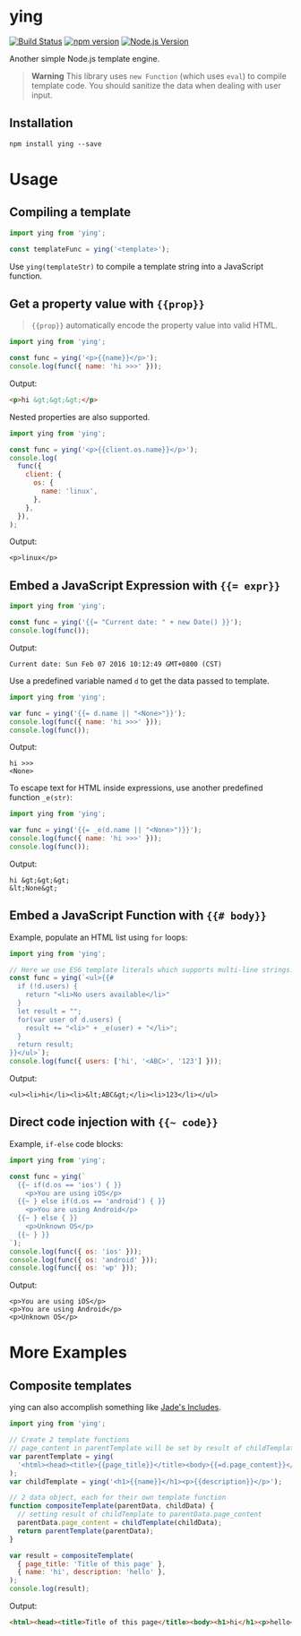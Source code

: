 # ying

[![Build Status](https://github.com/mgenware/ying/workflows/Build/badge.svg)](https://github.com/mgenware/ying/actions)
[![npm version](https://img.shields.io/npm/v/ying.svg?style=flat-square)](https://npmjs.com/package/ying)
[![Node.js Version](http://img.shields.io/node/v/ying.svg?style=flat-square)](https://nodejs.org/en/)

Another simple Node.js template engine.

> **Warning**
> This library uses `new Function` (which uses `eval`) to compile template code. You should sanitize the data when dealing with user input.

## Installation

```
npm install ying --save
```

# Usage

## Compiling a template

```js
import ying from 'ying';

const templateFunc = ying('<template>');
```

Use `ying(templateStr)` to compile a template string into a JavaScript function.

## Get a property value with `{{prop}}`

> `{{prop}}` automatically encode the property value into valid HTML.

```js
import ying from 'ying';

const func = ying('<p>{{name}}</p>');
console.log(func({ name: 'hi >>>' }));
```

Output:

```html
<p>hi &gt;&gt;&gt;</p>
```

Nested properties are also supported.

```js
import ying from 'ying';

const func = ying('<p>{{client.os.name}}</p>');
console.log(
  func({
    client: {
      os: {
        name: 'linux',
      },
    },
  }),
);
```

Output:

```
<p>linux</p>
```

## Embed a JavaScript Expression with `{{= expr}}`

```js
import ying from 'ying';

const func = ying('{{= "Current date: " + new Date() }}');
console.log(func());
```

Output:

```
Current date: Sun Feb 07 2016 10:12:49 GMT+0800 (CST)
```

Use a predefined variable named `d` to get the data passed to template.

```js
import ying from 'ying';

var func = ying('{{= d.name || "<None>"}}');
console.log(func({ name: 'hi >>>' }));
console.log(func());
```

Output:

```
hi >>>
<None>
```

To escape text for HTML inside expressions, use another predefined function `_e(str)`:

```js
import ying from 'ying';

var func = ying('{{= _e(d.name || "<None>")}}');
console.log(func({ name: 'hi >>>' }));
console.log(func());
```

Output:

```
hi &gt;&gt;&gt;
&lt;None&gt;
```

## Embed a JavaScript Function with `{{# body}}`

Example, populate an HTML list using `for` loops:

```js
import ying from 'ying';

// Here we use ES6 template literals which supports multi-line strings.
const func = ying(`<ul>{{#
  if (!d.users) {
    return "<li>No users available</li>"
  }
  let result = "";
  for(var user of d.users) {
    result += "<li>" + _e(user) + "</li>";
  }
  return result;
}}</ul>`);
console.log(func({ users: ['hi', '<ABC>', '123'] }));
```

Output:

```
<ul><li>hi</li><li>&lt;ABC&gt;</li><li>123</li></ul>
```

## Direct code injection with `{{~ code}}`

Example, `if-else` code blocks:

```js
import ying from 'ying';

const func = ying(`
  {{~ if(d.os == 'ios') { }}
    <p>You are using iOS</p>
  {{~ } else if(d.os == 'android') { }}
    <p>You are using Android</p>
  {{~ } else { }}
    <p>Unknown OS</p>
  {{~ } }}
`);
console.log(func({ os: 'ios' }));
console.log(func({ os: 'android' }));
console.log(func({ os: 'wp' }));
```

Output:

```
<p>You are using iOS</p>
<p>You are using Android</p>
<p>Unknown OS</p>
```

# More Examples

## Composite templates

ying can also accomplish something like [Jade's Includes](http://jade-lang.com/reference/includes/).

```js
import ying from 'ying';

// Create 2 template functions
// page_content in parentTemplate will be set by result of childTemplate
var parentTemplate = ying(
  '<html><head><title>{{page_title}}</title><body>{{=d.page_content}}</body></html>',
);
var childTemplate = ying('<h1>{{name}}</h1><p>{{description}}</p>');

// 2 data object, each for their own template function
function compositeTemplate(parentData, childData) {
  // setting result of childTemplate to parentData.page_content
  parentData.page_content = childTemplate(childData);
  return parentTemplate(parentData);
}

var result = compositeTemplate(
  { page_title: 'Title of this page' },
  { name: 'hi', description: 'hello' },
);
console.log(result);
```

Output:

```html
<html><head><title>Title of this page</title><body><h1>hi</h1><p>hello</p></body></html>
```
